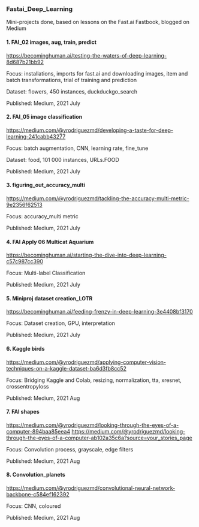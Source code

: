 ### Fastai_Deep_Learning
Mini-projects done, based on lessons on the Fast.ai Fastbook, blogged on Medium

#### 1.  FAI_02 images, aug, train, predict
https://becominghuman.ai/testing-the-waters-of-deep-learning-8d687b21bb92

Focus: installations, imports for fast.ai and downloading images, item and batch transformations, trial of training and prediction

Dataset: flowers, 450 instances, duckduckgo_search

Published: Medium, 2021 July



#### 2.  FAI_05 image classification
https://medium.com/@yrodriguezmd/developing-a-taste-for-deep-learning-241cabb43277

Focus: batch augmentation, CNN, learning rate, fine_tune

Dataset: food, 101 000 instances, URLs.FOOD

Published: Medium, 2021 July

#### 3.  figuring_out_accuracy_multi
https://medium.com/@yrodriguezmd/tackling-the-accuracy-multi-metric-9e2356f62513

Focus:  accuracy_multi metric

Published:  Medium, 2021 July

#### 4.  FAI Apply 06 Multicat Aquarium
https://becominghuman.ai/starting-the-dive-into-deep-learning-c57c987cc390

Focus:  Multi-label Classification

Published: Medium, 2021 July

#### 5.  Miniproj dataset creation_LOTR
https://becominghuman.ai/feeding-frenzy-in-deep-learning-3e4408bf3170

Focus: Dataset creation, GPU, interpretation

Published: Medium, 2021 July


#### 6.  Kaggle birds
https://medium.com/@yrodriguezmd/applying-computer-vision-techniques-on-a-kaggle-dataset-ba6d3fb8cc52

Focus:  Bridging Kaggle and Colab, resizing, normalization, tta, xresnet, crossentropyloss

Published:  Medium, 2021 Aug 

#### 7.  FAI shapes
https://medium.com/@yrodriguezmd/looking-through-the-eyes-of-a-computer-894baa85eea4
https://medium.com/@yrodriguezmd/looking-through-the-eyes-of-a-computer-ab102a35c6a?source=your_stories_page

Focus:  Convolution process, grayscale, edge filters

Published: Medium, 2021 Aug

#### 8.  Convolution_planets
https://medium.com/@yrodriguezmd/convolutional-neural-network-backbone-c584ef162392

Focus:  CNN, coloured

Published: Medium, 2021 Aug

